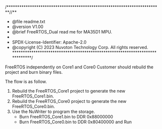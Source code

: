 /*************************************************************************//**
 * @file     readme.txt
 * @version  V1.00
 * @brief    FreeRTOS_Dual read me for MA35D1 MPU.
 *
 * SPDX-License-Identifier: Apache-2.0
 * @copyright (C) 2023 Nuvoton Technology Corp. All rights reserved.
*****************************************************************************/

FreeRTOS independently on Core1 and Core0
Customer should rebuild the project and burn binary files.

The flow is as follow.
1. Rebuild the FreeRTOS_Core1 project to generate the new FreeRTOS_Core1.bin.
2. Rebuild the FreeRTOS_Core0 project to generate the new FreeRTOS_Core0.bin.
3. Use the NuWriter to program the storage.
	- Burn FreeRTOS_Core1.bin to DDR 0x88000000 
	- Burn FreeRTOS_Core0.bin to DDR 0x80400000 and Run